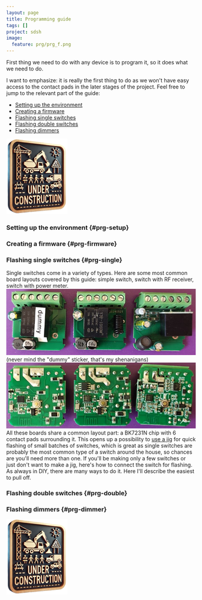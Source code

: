 ```yaml
---
layout: page
title: Programming guide
tags: []
project: sdsh
image:
  feature: prg/prg_f.png
---
```


First thing we need to do with any device is to program it, so it does what we need to do.

I want to emphasize: it is really the first thing to do as we won't have easy access to the contact pads in the later stages of the project.
Feel free to jump to the relevant part of the guide:
- [Setting up the environment](#prg-setup)
- [Creating a firmware](#prg-firmware)
- [Flashing single switches](#prg-single)
- [Flashing double switches](#prg-double)
- [Flashing dimmers](#prg-dimmer)

![](/images/under-construction.png)

### Setting up the environment {#prg-setup}

### Creating a firmware {#prg-firmware}

### Flashing single switches {#prg-single}

Single switches come in a variety of types.
Here are some most common board layouts covered by this guide: simple switch, switch with RF receiver, switch with power meter.<br/>
![](/images/prg/boardsa.jpg)<br/>
(never mind the "dummy" sticker, that's my shenanigans)<br/>
![](/images/prg/boardsb.jpg)<br/>
All these boards share a common layout part: a BK7231N chip with 6 contact pads surrounding it.
This opens up a possibility to [use a jig](/sdsh/pogopinjig) for quick flashing of small batches of switches, which is great as single switches are probably the most common type of a switch around the house, so chances are you'll need more than one.
If you'll be making only a few switches or just don't want to make a jig, here's how to connect the switch for flashing.<br/>
As always in DIY, there are many ways to do it. Here I'll describe the easiest to pull off.


### Flashing double switches {#prg-double}

### Flashing dimmers {#prg-dimmer}



![](/images/under-construction.png)
